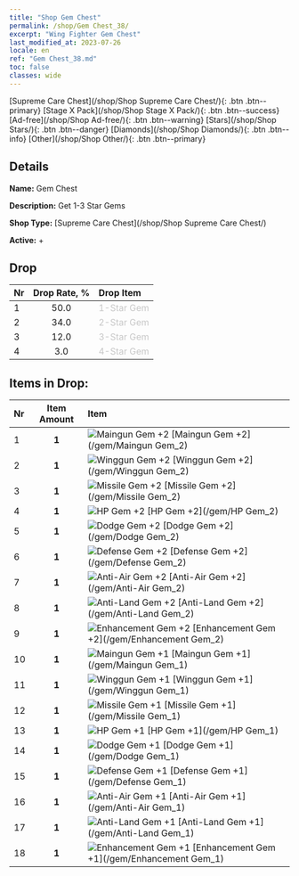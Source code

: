 ```yaml
---
title: "Shop Gem Chest"
permalink: /shop/Gem Chest_38/
excerpt: "Wing Fighter Gem Chest"
last_modified_at: 2023-07-26
locale: en
ref: "Gem Chest_38.md"
toc: false
classes: wide
---
```



  [Supreme Care Chest](/shop/Shop Supreme Care Chest/){: .btn .btn--primary}   [Stage X Pack](/shop/Shop Stage X Pack/){: .btn .btn--success}   [Ad-free](/shop/Shop Ad-free/){: .btn .btn--warning}   [Stars](/shop/Shop Stars/){: .btn .btn--danger}   [Diamonds](/shop/Shop Diamonds/){: .btn .btn--info}   [Other](/shop/Shop Other/){: .btn .btn--primary} 

## Details

 **Name:** Gem Chest 

 **Description:** Get 1-3 Star Gems

 **Shop Type:** [Supreme Care Chest](/shop/Shop Supreme Care Chest/)

 **Active:** + 



## Drop

  |  Nr | Drop Rate, %  |    Drop Item     |
  |:----|:-------------:|:-----------------|
  | 1 | 50.0 | <span style="color: #c7c7c7">1-Star Gem</span><br/><span style="color: #ffffff;"></span> | 
  | 2 | 34.0 | <span style="color: #c7c7c7">2-Star Gem</span><br/><span style="color: #ffffff;"></span> | 
  | 3 | 12.0 | <span style="color: #c7c7c7">3-Star Gem</span><br/><span style="color: #ffffff;"></span> | 
  | 4 | 3.0 | <span style="color: #c7c7c7">4-Star Gem</span><br/><span style="color: #ffffff;"></span> | 


## Items in Drop:

  |  Nr | Item Amount  |       Item       |
  |:----|:------------:|:-----------------|
  | 1 | **1**  | ![Maingun Gem +2](/images/gem/bs1_img1.png) [Maingun Gem +2](/gem/Maingun Gem_2) | 
  | 2 | **1**  | ![Winggun Gem +2](/images/gem/bs1_img2.png) [Winggun Gem +2](/gem/Winggun Gem_2) | 
  | 3 | **1**  | ![Missile Gem +2](/images/gem/bs1_img3.png) [Missile Gem +2](/gem/Missile Gem_2) | 
  | 4 | **1**  | ![HP Gem +2](/images/gem/bs2_img1.png) [HP Gem +2](/gem/HP Gem_2) | 
  | 5 | **1**  | ![Dodge Gem +2](/images/gem/bs2_img2.png) [Dodge Gem +2](/gem/Dodge Gem_2) | 
  | 6 | **1**  | ![Defense Gem +2](/images/gem/bs2_img3.png) [Defense Gem +2](/gem/Defense Gem_2) | 
  | 7 | **1**  | ![Anti-Air Gem +2](/images/gem/bs3_img1.png) [Anti-Air Gem +2](/gem/Anti-Air Gem_2) | 
  | 8 | **1**  | ![Anti-Land Gem +2](/images/gem/bs3_img2.png) [Anti-Land Gem +2](/gem/Anti-Land Gem_2) | 
  | 9 | **1**  | ![Enhancement Gem +2](/images/gem/bs3_img3.png) [Enhancement Gem +2](/gem/Enhancement Gem_2) | 
  | 10 | **1**  | ![Maingun Gem +1](/images/gem/bs1_img1.png) [Maingun Gem +1](/gem/Maingun Gem_1) | 
  | 11 | **1**  | ![Winggun Gem +1](/images/gem/bs1_img2.png) [Winggun Gem +1](/gem/Winggun Gem_1) | 
  | 12 | **1**  | ![Missile Gem +1](/images/gem/bs1_img3.png) [Missile Gem +1](/gem/Missile Gem_1) | 
  | 13 | **1**  | ![HP Gem +1](/images/gem/bs2_img1.png) [HP Gem +1](/gem/HP Gem_1) | 
  | 14 | **1**  | ![Dodge Gem +1](/images/gem/bs2_img2.png) [Dodge Gem +1](/gem/Dodge Gem_1) | 
  | 15 | **1**  | ![Defense Gem +1](/images/gem/bs2_img3.png) [Defense Gem +1](/gem/Defense Gem_1) | 
  | 16 | **1**  | ![Anti-Air Gem +1](/images/gem/bs3_img1.png) [Anti-Air Gem +1](/gem/Anti-Air Gem_1) | 
  | 17 | **1**  | ![Anti-Land Gem +1](/images/gem/bs3_img2.png) [Anti-Land Gem +1](/gem/Anti-Land Gem_1) | 
  | 18 | **1**  | ![Enhancement Gem +1](/images/gem/bs3_img3.png) [Enhancement Gem +1](/gem/Enhancement Gem_1) | 

